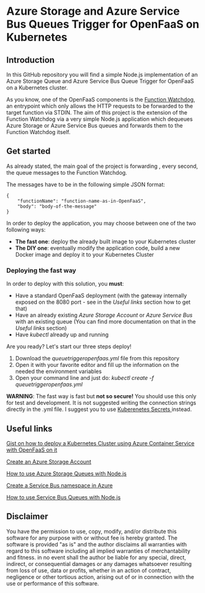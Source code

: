 # Azure Storage and Azure Service Bus Queues Trigger for OpenFaaS on Kubernetes

## Introduction ##

In this GitHub repository you will find a simple Node.js implementation of an Azure Storage Queue and Azure Service Bus Queue Trigger for OpenFaaS on a Kubernetes cluster.

As you know, one of the OpenFaaS components is the [Function Watchdog](https://github.com/alexellis/faas), an entrypoint which only allows the HTTP requests to be forwarded to the target function via STDIN. The aim of this project is the extension of the Function Watchdog via a very simple Node.js application which dequeues Azure Storage or Azure Service Bus queues and forwards them to the Function Watchdog itself.

## Get started ##

As already stated, the main goal of the project is forwarding , every second, the queue messages to the Function Watchdog.

The messages have to be in the following simple JSON format:

    {
		"functionName": "function-name-as-in-OpenFaaS",
		"body": "body-of-the-message"
	}

In order to deploy the application, you may choose between one of the two following ways:

- **The fast one**: deploy the already built image to your Kubernetes cluster
- **The DIY one**: eventually modify the application code, build a new Docker image and deploy it to your Kubernetes Cluster

### Deploying the fast way ###

In order to deploy with this solution, you **must**:

- Have a standard OpenFaaS deployment (with the gateway internally exposed on the 8080 port - see in the *Useful links* section how to get that)
- Have an already existing *Azure Storage Account* or *Azure Service Bus* with an existing queue (You can find more documentation on that in the *Useful links* section)
- Have *kubectl* already up and running

Are you ready? Let's start our three steps deploy!

1. Download the *queuetriggeropenfaas.yml* file from this repository
2. Open it with your favorite editor and fill up the information on the needed the environment variables
3. Open your command line and just do: *kubectl create -f queuetriggeropenfaas.yml*

**WARNING**: The fast way is fast but **not so secure!** You should use this only for test and development.
It is not suggested writing the connection strings directly in the .yml file. I suggest you to use [Kuberenetes Secrets ](https://kubernetes.io/docs/concepts/configuration/secret) instead.

## Useful links ##

[Gist on how to deploy a Kubernetes Cluster using Azure Container Service with OpenFaaS on it](https://gist.github.com/danigian/e6097fad36f03c476a69e6c44fde074f) 

[Create an Azure Storage Account](https://docs.microsoft.com/en-us/azure/storage/common/storage-create-storage-account)

[How to use Azure Storage Queues with Node.js](https://docs.microsoft.com/en-us/azure/storage/queues/storage-nodejs-how-to-use-queues)

[Create a Service Bus namespace in Azure](https://docs.microsoft.com/en-us/azure/service-bus-messaging/service-bus-create-namespace-portal)

[How to use Service Bus Queues with Node.js](https://docs.microsoft.com/en-us/azure/service-bus-messaging/service-bus-nodejs-how-to-use-queues)

## Disclaimer ##

You have the permission to use, copy, modify, and/or distribute this software for any purpose with or without fee is hereby granted.
The software is provided "as is" and the author disclaims all warranties with regard to this software including all implied warranties of merchantability and fitness. in no event shall the author be liable for any special, direct, indirect, or consequential damages or any damages whatsoever resulting from loss of use, data or profits, whether in an action of contract, negligence or other tortious action, arising out of or in connection with the use or performance of this software.